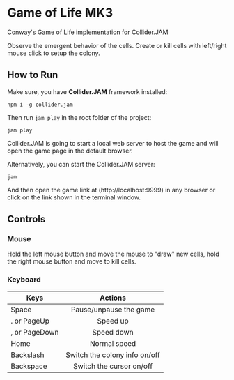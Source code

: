 # Game of Life MK3

Conway's Game of Life implementation for Collider.JAM

Observe the emergent behavior of the cells.
Create or kill cells with left/right mouse click
to setup the colony.


## How to Run

Make sure, you have **Collider.JAM** framework installed:

```
npm i -g collider.jam
```

Then run ```jam play``` in the root folder of the project:

```
jam play
```

Collider.JAM is going to start a local web server to host the game
and will open the game page in the default browser.

Alternatively, you can start the Collider.JAM server:

```
jam
```

And then open the game link at (http://localhost:9999) in any browser or click on the link shown in the terminal window.



## Controls

### Mouse

Hold the left mouse button and move the mouse to "draw" new cells, hold the right mouse button and move to kill cells.

### Keyboard

| Keys          | Actions                       |
| ------------- |:-----------------------------:|
| Space         | Pause/unpause the game        |
| . or PageUp   | Speed up                      |
| , or PageDown | Speed down                    |
| Home          | Normal speed                  |
| Backslash     | Switch the colony info on/off |
| Backspace     | Switch the cursor on/off      |

